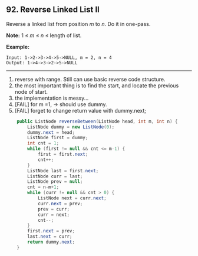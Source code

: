 ## 92. Reverse Linked List II

Reverse a linked list from position *m* to *n*. Do it in one-pass.

**Note:** 1 ≤ *m* ≤ *n* ≤ length of list.

**Example:**

```
Input: 1->2->3->4->5->NULL, m = 2, n = 4
Output: 1->4->3->2->5->NULL
```

------

1. reverse with range. Still can use basic reverse code structure.
2. the most important thing is to find the start, and locate the previous node of start.
3. the implementation is messy...
4. [FAIL] for m =1, -> should use dummy.
5. [FAIL] forget to change return value with dummy.next;

```java
    public ListNode reverseBetween(ListNode head, int m, int n) {
        ListNode dummy = new ListNode(0);
        dummy.next = head;
        ListNode first = dummy;
        int cnt = 1;
        while (first != null && cnt <= m-1) {
            first = first.next;
            cnt++;
        }
        ListNode last = first.next;
        ListNode curr = last;
        ListNode prev = null;
        cnt = n-m+1;
        while (curr != null && cnt > 0) {
            ListNode next = curr.next;
            curr.next = prev;
            prev = curr;
            curr = next;
            cnt--;
        }
        first.next = prev;
        last.next = curr;
        return dummy.next;
    }
```

